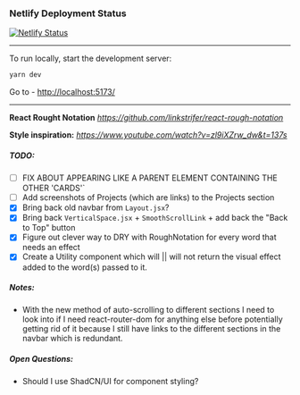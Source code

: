 ### Netlify Deployment Status

[![Netlify Status](https://api.netlify.com/api/v1/badges/95e633fe-d876-4fb2-8f3e-669c13a7a870/deploy-status)](https://app.netlify.com/sites/portfolio-test-xyz/deploys)

---

To run locally, start the development server:

```bash
yarn dev
```

Go to - [http://localhost:5173/](http://localhost:5173/)

---

**React Rought Notation**
*https://github.com/linkstrifer/react-rough-notation*

**Style inspiration:**
*https://www.youtube.com/watch?v=zl9iXZrw_dw&t=137s*

##### TODO:

- [ ] FIX ABOUT APPEARING LIKE A PARENT ELEMENT CONTAINING THE OTHER 'CARDS'`
- [ ] Add screenshots of Projects (which are links) to the Projects section
- [x] Bring back old navbar from `Layout.jsx`?
- [x] Bring back `VerticalSpace.jsx` + `SmoothScrollLink` + add back the "Back to Top" button
- [x] Figure out clever way to DRY with RoughNotation for every word that needs an effect
- [x] Create a Utility component which will || will not return the visual effect added to the word(s) passed to it.

##### Notes:

- With the new method of auto-scrolling to different sections I need to look into if I need react-router-dom for anything else before potentially getting rid of it because I still have links to the different sections in the navbar which is redundant.

##### Open Questions:

- Should I use ShadCN/UI for component styling?
